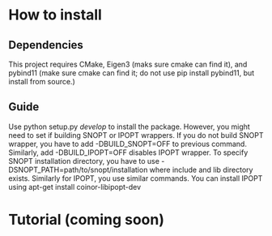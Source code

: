 # How to install

## Dependencies
This project requires CMake, Eigen3 (maks sure cmake can find it), and pybind11 (make sure cmake can find
it; do not use pip install pybind11, but install from source.)

## Guide
Use python setup.py *develop* to install the package.
However, you might need to set if building SNOPT or IPOPT wrappers.
If you do not build SNOPT wrapper, you have to add -DBUILD_SNOPT=OFF to previous command.
Similarly, add -DBUILD_IPOPT=OFF disables IPOPT wrapper.
To specify SNOPT installation directory, you have to use -DSNOPT_PATH=path/to/snopt/installation where include and lib directory exists.
Similarly for IPOPT, you use similar commands.
You can install IPOPT using apt-get install coinor-libipopt-dev

# Tutorial (coming soon)
